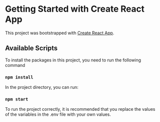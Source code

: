 # Getting Started with Create React App

This project was bootstrapped with [Create React App](https://github.com/facebook/create-react-app).

## Available Scripts

To install the packages in this project, you need to run the following command

### `npm install`

In the project directory, you can run:

### `npm start`

To run the project correctly, it is recommended that you replace the values of the variables in the .env file with your own values.